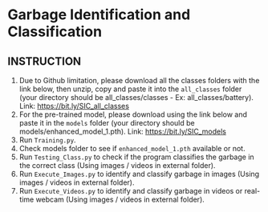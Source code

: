 # Garbage Identification and Classification
## INSTRUCTION
1. Due to Github limitation, please download all the classes folders with the link below, then unzip, copy and paste it into the `all_classes` folder (your directory should be all_classes/classes - Ex: all_classes/battery). Link: https://bit.ly/SIC_all_classes
2. For the pre-trained model, please download using the link below and paste it in the `models` folder (your directory should be models/enhanced_model_1.pth). Link: https://bit.ly/SIC_models
3. Run `Training.py`.
4. Check models folder to see if `enhanced_model_1.pth` available or not.
5. Run `Testing_Class.py` to check if the program classifies the garbage in the correct class (Using images / videos in external folder).
6. Run `Execute_Images.py` to identify and classify garbage in images (Using images / videos in external folder).
7. Run `Execute_Videos.py` to identify and classify garbage in videos or real-time webcam (Using images / videos in external folder).
